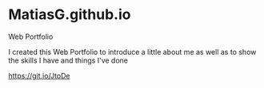 # MatiasG.github.io
Web Portfolio

I created this Web Portfolio to introduce a little about me as well as to show the skills I have and things I've done

https://git.io/JtoDe
